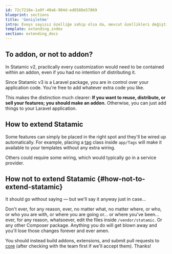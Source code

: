 ```yaml
---
id: 72c7218e-1a9f-49a6-904d-ed8588e57869
blueprint: sections
title: 'Genişletme'
intro: Eveys sayısız özelliğe sahip olsa da, mevcut özellikleri değiştirme veya yenilerini ekleme özgürlüğüne sahipsiniz.
template: extending.index
section: extending_docs
---
```

## To addon, or not to addon?

In Statamic v2, practically every customization would need to be contained within an addon, even if you had no intention of distributing it.

Since Statamic v3 is a Laravel package, you are in control over your application code. You're free to add whatever extra code you like.

This makes the distinction much clearer: **If you want to reuse, distribute, or sell your features; you should make an addon.** Otherwise, you can just add things to your Laravel application.

## How to extend Statamic

Some features can simply be placed in the right spot and they'll be wired up automatically. For example, placing a [tag](/extending/tags) class inside `app/Tags` will make it available to your templates without any extra wiring.

Others could require some wiring, which would typically go in a service provider.

## How **not** to extend Statamic {#how-not-to-extend-statamic}

It should go without saying — but we'll say it anyway just in case...

Don't ever, for any reason, ever, no matter what, no matter where, or who, or who you are with, or where you are going or... or where you've been... ever, for any reason, whatsoever, edit the files inside `/vendor/statamic`. Or any other Composer package. Anything you do will get blown away and you'll lose those changes forever and ever amen.

You should instead build addons, extensions, and submit pull requests to [core](https://github.com/statamic/cms) (after checking with the team first if we'll accept them). Thanks! 

